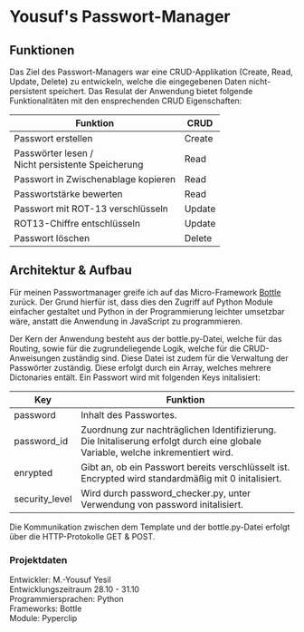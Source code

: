 # Yousuf's Passwort-Manager

## Funktionen

Das Ziel des Passwort-Managers war eine CRUD-Applikation (Create, Read, Update, Delete) zu entwickeln, welche die eingegebenen Daten nicht-persistent speichert.
Das Resulat der Anwendung bietet folgende Funktionalitäten mit den ensprechenden CRUD Eigenschaften:

Funktion | CRUD 
--- | --- 
Passwort erstellen | Create
Passwörter lesen   /<br> Nicht persistente Speicherung | Read
Passwort in Zwischenablage kopieren | Read
Passwortstärke bewerten | Read
Passwort mit ROT-13 verschlüsseln | Update
ROT13-Chiffre entschlüsseln | Update
Passwort löschen | Delete



## Architektur & Aufbau

Für meinen Passwortmanager greife ich auf das Micro-Framework [Bottle](https://github.com/bottlepy/bottle) zurück. Der Grund hierfür ist, dass dies den Zugriff auf Python Module einfacher gestaltet und Python in der Programmierung leichter umsetzbar wäre,
anstatt die Anwendung in JavaScript zu programmieren. 

Der Kern der Anwendung besteht aus der bottle.py-Datei, welche für das Routing, sowie für die zugrundeliegende Logik, welche für die CRUD-Anweisungen zuständig sind.
Diese Datei ist zudem für die Verwaltung der Passwörter zuständig.
Diese erfolgt durch ein Array, welches mehrere Dictonaries entält. Ein Passwort wird mit folgenden Keys initalisiert:

Key | Funktion 
--- | --- 
password | Inhalt des Passwortes.
password_id | Zuordnung zur nachträglichen Identifizierung.<br> Die Initaliserung erfolgt durch eine globale Variable, welche inkrementiert wird.
enrypted| Gibt an, ob ein Passwort bereits verschlüsselt ist. <br> Encrypted wird standardmäßig mit 0 initalisiert.
security_level | Wird durch password_checker.py, unter Verwendung von password initalisiert.

Die Kommunikation zwischen dem Template und der bottle.py-Datei erfolgt über die HTTP-Protokolle GET & POST.


### Projektdaten
Entwickler: M.-Yousuf Yesil <br>
Entwicklungszeitraum 28.10 - 31.10 <br>
Programmiersprachen: Python <br>
Frameworks: Bottle <br>
Module: Pyperclip


